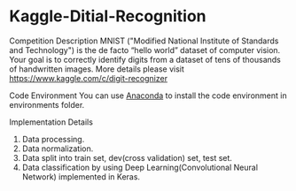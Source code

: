 # Kaggle-Ditial-Recognition
Competition Description
MNIST ("Modified National Institute of Standards and Technology") is the de facto “hello world” dataset of computer vision. Your goal is to correctly identify digits from a dataset of tens of thousands of handwritten images. 
More details please visit https://www.kaggle.com/c/digit-recognizer

Code Environment
You can use [Anaconda](https://www.anaconda.com/download/) to install the code environment in environments folder.

Implementation Details
1. Data processing.
2. Data normalization.
3. Data split into train set, dev(cross validation) set, test set.
4. Data classification by using Deep Learning(Convolutional Neural Network) implemented in Keras.

